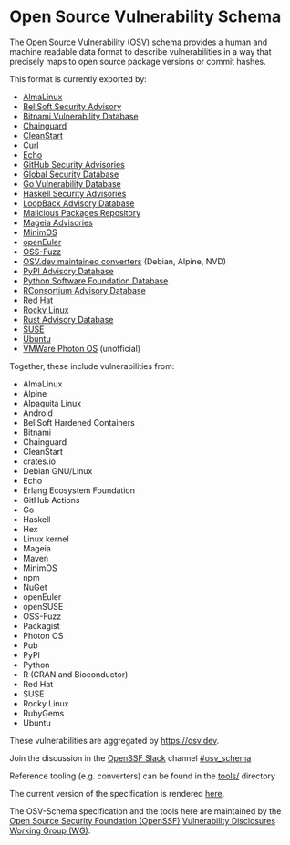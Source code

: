 # Open Source Vulnerability Schema

The Open Source Vulnerability (OSV) schema provides a human and machine readable data format to describe vulnerabilities in a way that precisely maps to open source package versions or commit hashes.

This format is currently exported by:
- [AlmaLinux](https://github.com/AlmaLinux/osv-database)
- [BellSoft Security Advisory](https://github.com/bell-sw/osv-database)
- [Bitnami Vulnerability Database](https://github.com/bitnami/vulndb)
- [Chainguard](https://packages.cgr.dev/chainguard/osv/all.json)
- [CleanStart](https://github.com/cleanstart-dev/cleanstart-security-advisories)
- [Curl](https://curl.se/docs/vuln.json)
- [Echo](https://advisory.echohq.com/osv/all.json)
- [GitHub Security Advisories](https://github.com/github/advisory-database)
- [Global Security Database](https://github.com/cloudsecurityalliance/gsd-database)
- [Go Vulnerability Database](https://github.com/golang/vulndb)
- [Haskell Security Advisories](https://github.com/haskell/security-advisories)
- [LoopBack Advisory Database](https://github.com/loopbackio/security/tree/main/advisories)
- [Malicious Packages Repository](https://github.com/ossf/malicious-packages)
- [Mageia Advisories](https://advisories.mageia.org/)
- [MinimOS](https://packages.mini.dev/advisories/osv/all.json)
- [openEuler](https://repo.openeuler.org/security/data)
- [OSS-Fuzz](https://github.com/google/oss-fuzz-vulns)
- [OSV.dev maintained converters](https://github.com/google/osv.dev#current-data-sources) (Debian, Alpine, NVD)
- [PyPI Advisory Database](https://github.com/pypa/advisory-database)
- [Python Software Foundation Database](https://github.com/psf/advisory-database)
- [RConsortium Advisory Database](https://github.com/RConsortium/r-advisory-database)
- [Red Hat](https://security.access.redhat.com/data)
- [Rocky Linux](https://distro-tools.rocky.page/apollo/openapi/#osv)
- [Rust Advisory Database](https://github.com/RustSec/advisory-db)
- [SUSE](https://www.suse.com/support/security/)
- [Ubuntu](https://github.com/canonical/ubuntu-security-notices/)
- [VMWare Photon OS](https://github.com/vmware/photon/wiki/Security-Advisories) (unofficial)

Together, these include vulnerabilities from:
-   AlmaLinux
-   Alpine
-   Alpaquita Linux
-   Android
-   BellSoft Hardened Containers
-   Bitnami
-   Chainguard
-   CleanStart
-   crates.io
-   Debian GNU/Linux
-   Echo
-   Erlang Ecosystem Foundation
-   GitHub Actions
-   Go
-   Haskell
-   Hex
-   Linux kernel
-   Mageia
-   Maven
-   MinimOS
-   npm
-   NuGet
-   openEuler
-   openSUSE
-   OSS-Fuzz
-   Packagist
-   Photon OS
-   Pub
-   PyPI
-   Python
-   R (CRAN and Bioconductor)
-   Red Hat
-   SUSE
-   Rocky Linux
-   RubyGems
-   Ubuntu

These vulnerabilities are aggregated by <https://osv.dev>.

Join the discussion in the [OpenSSF Slack](https://slack.openssf.org/) channel [#osv_schema](https://openssf.slack.com/archives/C03K6SZBH2S)

Reference tooling (e.g. converters) can be found in the [tools/](tools) directory

The current version of the specification is rendered [here](https://ossf.github.io/osv-schema/).

The OSV-Schema specification and the tools here are maintained by the [Open Source Security Foundation (OpenSSF)](https://openssf.org/) [Vulnerability Disclosures Working Group (WG)](https://github.com/ossf/wg-vulnerability-disclosures).
